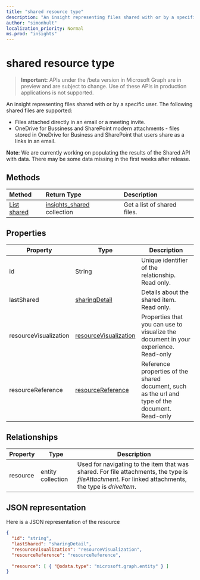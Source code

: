 ```yaml
---
title: "shared resource type"
description: "An insight representing files shared with or by a specific user. The following shared files are supported:"
author: "simonhult"
localization_priority: Normal
ms.prod: "insights"
---
```


# shared resource type

> **Important:** APIs under the /beta version in Microsoft Graph are in preview and are subject to change. Use of these APIs in production applications is not supported.

An insight representing files shared with or by a specific user. The following shared files are supported:

- Files attached directly in an email or a meeting invite.
- OneDrive for Bussiness and SharePoint modern attachments - files stored in OneDrive for Business and SharePoint that users share as a links in an email.

**Note**: We are currently working on populating the results of the Shared API with data. There may be some data missing in the first weeks after release.

## Methods

| Method       | Return Type  |Description|
|:---------------|:--------|:----------|
|[List shared](../api/insights-list-shared.md) |[insights_shared](insights-shared.md) collection| Get a list of shared files.|

## Properties

| Property              | Type          	 		| Description  |
| -------------         |---------------	 		| -------------|
| id      				| String	 				| Unique identifier of the relationship. Read only. 	   |
| lastShared			| [sharingDetail](insights-sharingdetail.md)				| Details about the shared item. Read only. 	   |
| resourceVisualization	| [resourceVisualization](insights-resourcevisualization.md)				| Properties that you can use to visualize the document in your experience. Read-only	   |
| resourceReference		| [resourceReference](insights-resourcereference.md)                      | Reference properties of the shared document, such as the url and type of the document. Read-only	   |

## Relationships

| Property      | Type          | Description  |
| ------------- |---------------| -------------|
| resource    	| entity collection	| Used for navigating to the item that was shared. For file attachments, the type is *fileAttachment*. For linked attachments, the type is *driveItem*. |

## JSON representation
Here is a JSON representation of the resource
<!-- {
  "blockType": "resource",
  "optionalProperties": [

  ],
  "@odata.type": "microsoft.graph.shared"
}-->
```json
{
  "id": "string",
  "lastShared": "sharingDetail",
  "resourceVisualization": "resourceVisualization",
  "resourceReference": "resourceReference",
  
  "resource": [ { "@odata.type": "microsoft.graph.entity" } ]
}
```
